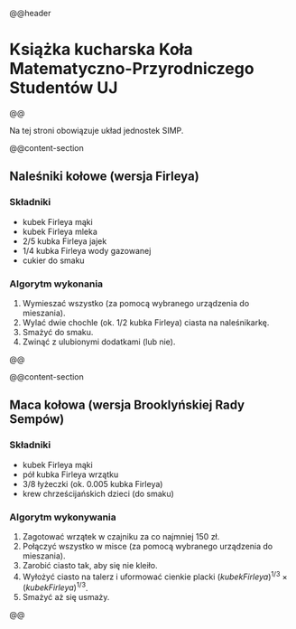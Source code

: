 @@header
# Książka kucharska Koła Matematyczno-Przyrodniczego Studentów UJ
@@

Na tej stroni obowiązuje układ jednostek SIMP.

@@content-section
## Naleśniki kołowe (wersja Firleya)

### Składniki
* kubek Firleya mąki
* kubek Firleya mleka
* 2/5 kubka Firleya jajek
* 1/4 kubka Firleya wody gazowanej
* cukier do smaku

### Algorytm wykonania
1. Wymieszać wszystko (za pomocą wybranego urządzenia do mieszania).
2. Wylać dwie chochle (ok. 1/2 kubka Firleya) ciasta na naleśnikarkę.
3. Smażyć do smaku.
4. Zwinąć z ulubionymi dodatkami (lub nie).

@@

@@content-section
## Maca kołowa (wersja Brooklyńskiej Rady Sempów)

### Składniki
* kubek Firleya mąki
* pół kubka Firleya wrzątku
* 3/8 łyżeczki (ok. 0.005 kubka Firleya)
* krew chrześcijańskich dzieci (do smaku)

### Algorytm wykonywania
1. Zagotować wrzątek w czajniku za co najmniej 150 zł.
2. Połączyć wszystko w misce (za pomocą wybranego urządzenia do mieszania).
3. Zarobić ciasto tak, aby się nie kleiło.
4. Wyłożyć ciasto na talerz i uformować cienkie placki $(kubek Firleya)^{1/3} \times (kubek Firleya)^{1/3}$.
5. Smażyć aż się usmaży. 

@@
